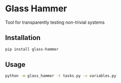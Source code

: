 # Glass Hammer

Tool for transparently testing non-trivial systems



## Installation

```bash
pip install glass-hammer
```



## Usage

```bash
python -m glass_hammer -t tasks.py -v variables.py
```